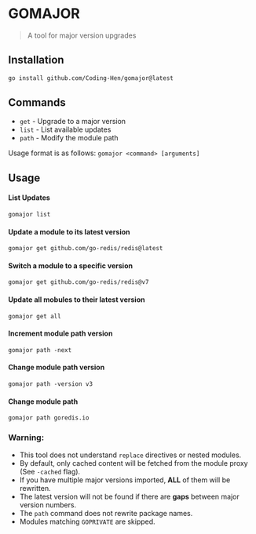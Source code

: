 # GOMAJOR

> A tool for major version upgrades

## Installation

```sh
go install github.com/Coding-Hen/gomajor@latest
```

## Commands

* `get` - Upgrade to a major version
* `list` - List available updates
* `path` - Modify the module path

Usage format is as follows: `gomajor <command> [arguments]`

## Usage

#### List Updates

```
gomajor list
```

#### Update a module to its latest version

```
gomajor get github.com/go-redis/redis@latest
```

#### Switch a module to a specific version

```
gomajor get github.com/go-redis/redis@v7
```

#### Update all mobules to their latest version

```
gomajor get all
```

#### Increment module path version

```
gomajor path -next
```

#### Change module path version

```
gomajor path -version v3
```

#### Change module path

```
gomajor path goredis.io
```

### Warning:

* This tool does not understand `replace` directives or nested modules.
* By default, only cached content will be fetched from the module proxy (See `-cached` flag).
* If you have multiple major versions imported, **ALL** of them will be rewritten.
* The latest version will not be found if there are **gaps** between major version numbers.
* The `path` command does not rewrite package names.
* Modules matching `GOPRIVATE` are skipped.
